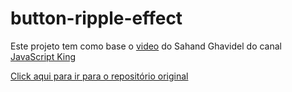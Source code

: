 # button-ripple-effect
Este projeto tem como base o [video](https://www.youtube.com/watch?v=EWv2jnhZErc&amp;t=5826s) do Sahand Ghavidel do canal [JavaScript King](https://www.youtube.com/@JavaScriptKing)

[Click aqui para ir para o repositório original](https://github.com/sahandghavidel/HTML-CSS-JavaScript-projects-for-beginners)
